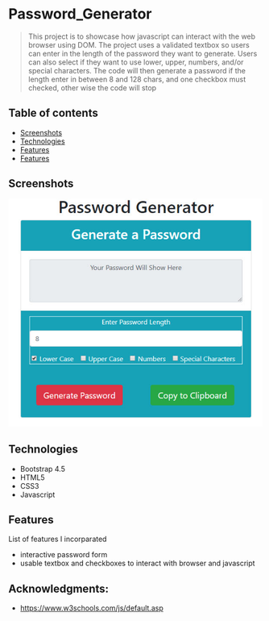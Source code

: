 # Password_Generator

> This project is to showcase how javascript can interact with the web browser using DOM.
The project uses a validated textbox so users can enter in the length of the password they want to generate.
Users can also select if they want to use lower, upper, numbers, and/or special characters.
The code will then generate a password if the length enter in between 8 and 128 chars, and one checkbox must checked, other wise the code will stop

## Table of contents
* [Screenshots](#screenshots)
* [Technologies](#technologies)
* [Features](#features)
* [Features](#Acknowledgments)

## Screenshots
![Password Generator screenshot](./Screenshots/screenshot1.jpg)

## Technologies
* Bootstrap 4.5
* HTML5
* CSS3
* Javascript

## Features
List of features I incorparated
* interactive password form
* usable textbox and checkboxes to interact with browser and javascript


## Acknowledgments:
* https://www.w3schools.com/js/default.asp
